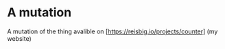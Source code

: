 # A mutation
A mutation of the thing avalible on [https://reisbig.io/projects/counter] (my website)
